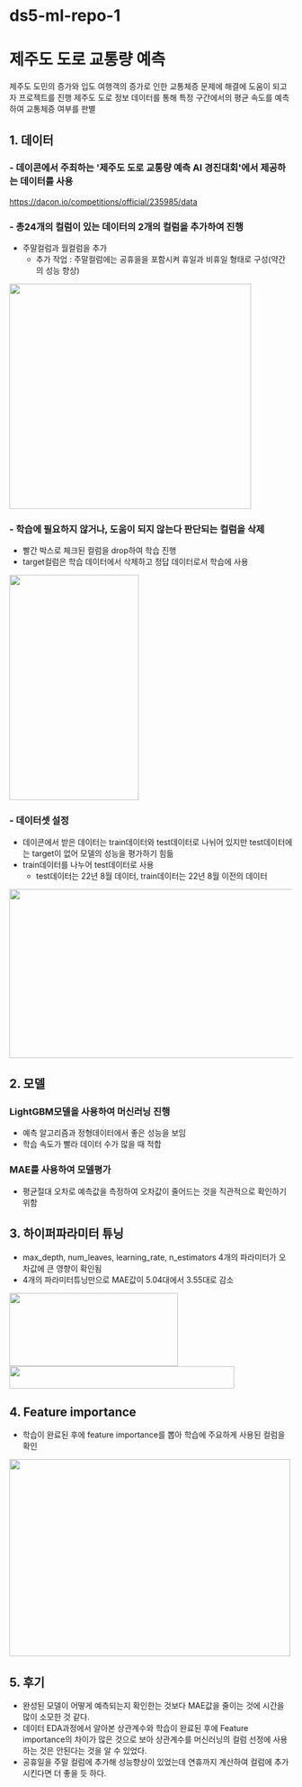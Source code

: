 # ds5-ml-repo-1

# 제주도 도로 교통량 예측
제주도 도민의 증가와 입도 여행객의 증가로 인한 교통체증 문제에 해결에 도움이 되고자 프로젝트를 진행
제주도 도로 정보 데이터를 통해 특정 구간에서의 평균 속도를 예측하여 교통체증 여부를 판별

## 1. 데이터
### - 데이콘에서 주최하는 '제주도 도로 교통량 예측 AI 경진대회'에서 제공하는 데이터를 사용
https://dacon.io/competitions/official/235985/data

### - 총24개의 컬럼이 있는 데이터의 2개의 컬럼을 추가하여 진행
  - 주말컬럼과 월컬럼을 추가
    - 추가 작업 : 주말컬럼에는 공휴을을 포함시켜 휴일과 비휴일 형태로 구성(약간의 성능 향상)
<img src="https://user-images.githubusercontent.com/87750521/202093281-3a33f059-6051-4c2d-ac4c-5aa2d5cf1e95.png" width="430" height="400"/>

### - 학습에 필요하지 않거나, 도움이 되지 않는다 판단되는 컬럼을 삭제
  - 빨간 박스로 체크된 컬럼을 drop하여 학습 진행
  - target컬럼은 학습 데이터에서 삭제하고 정답 데이터로서 학습에 사용
<img src="https://user-images.githubusercontent.com/87750521/202093609-79b5b954-8349-4127-95bd-e5921a80fc0b.png" width="230" height="400"/>

### - 데이터셋 설정
  - 데이콘에서 받은 데이터는 train데이터와 test데이터로 나뉘어 있지만 test데이터에는 target이 없어 모델의 성능을 평가하기 힘듦
  - train데이터를 나누어 test데이터로 사용
    - test데이터는 22년 8월 데이터, train데이터는 22년 8월 이전의 데이터
<img src="https://user-images.githubusercontent.com/87750521/202096392-e786d998-0ba0-49f2-b66f-6fb3f0515455.png" width="1000" height="300"/>




## 2. 모델
### LightGBM모델을 사용하여 머신러닝 진행
- 예측 알고리즘과 정형데이터에서 좋은 성능을 보임
- 학습 속도가 빨라 데이터 수가 많을 때 적합

### MAE를 사용하여 모델평가
- 평균절대 오차로 예측값을 측정하여 오차값이 줄어드는 것을 직관적으로 확인하기 위함


## 3. 하이퍼파라미터 튜닝
- max_depth, num_leaves, learning_rate, n_estimators 4개의 파라미터가 오차값에 큰 영향이 확인됨
- 4개의 파라미터튜닝만으로 MAE값이 5.04대에서 3.55대로 감소
<img src="https://user-images.githubusercontent.com/87750521/202098537-a8619390-01c6-4302-b86e-2836ca86d0a2.png" width="300" height="130"/>
<img src="https://user-images.githubusercontent.com/87750521/202098021-966239c3-ab48-427a-b49f-8df0c3bcb57e.png" width="400" height="40"/>

## 4. Feature importance
- 학습이 완료된 후에 feature importance를 뽑아 학습에 주요하게 사용된 컬럼을 확인
<img src="https://user-images.githubusercontent.com/87750521/202099476-6d8dba71-4d7c-48e3-9b53-4bee189ff3e6.png" width="500" height="350"/>


## 5. 후기
- 완성된 모델이 어떻게 예측되는지 확인한는 것보다 MAE값을 줄이는 것에 시간을 많이 소모한 것 같다. 
- 데이터 EDA과정에서 알아본 상관계수와 학습이 완료된 후에 Feature importance의 차이가 많은 것으로 보아 상관계수를 머신러닝의 컬럼 선정에 사용하는 것은 안된다는 것을 알 수 있었다.
- 공휴일을 주말 컬럼에 추가해 성능향상이 있었는데 연휴까지 계산하여 컬럼에 추가시킨다면 더 좋을 듯 하다.

